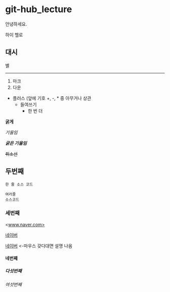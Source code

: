 # git-hub_lecture
안녕하세요.

하이 헬로

대시
---
별
***
1. 마크
2. 다운
+ 플러스 (앞에 기호 +, -, * 중 아무거나 상관 
  - 들여쓰기
    * 한 번 더
    
**굵게**

*기울임*

***굵은 기울임***

~~취소선~~

## 두번째
`한 줄 소스 코드`

``` (코드 프로그램 이름)
여러줄 
소스코드
```
### 세번째
<www.naver.com>

[네이버](www.naver.com)

[네이버](www.naver.com, "검색 사이트") <-마우스 갖다대면 설명 나옴
#### 네번째
##### 다섯번째
###### 여섯번째

